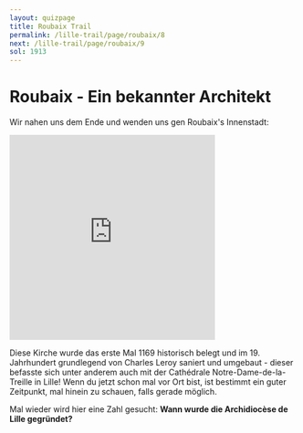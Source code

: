 ```yaml
---
layout: quizpage
title: Roubaix Trail
permalink: /lille-trail/page/roubaix/8
next: /lille-trail/page/roubaix/9
sol: 1913
---
```


# Roubaix - Ein bekannter Architekt

Wir nahen uns dem Ende und wenden uns gen Roubaix's Innenstadt:

<iframe src="https://www.google.com/maps/embed?pb=!1m17!1m12!1m3!1d574.4296044926461!2d3.17401469650622!3d50.69237302480247!2m3!1f0!2f0!3f0!3m2!1i1024!2i768!4f13.1!3m2!1m1!2zNTDCsDQxJzMyLjMiTiAzwrAxMCcyNi41IkU!5e0!3m2!1sfr!2sch!4v1725185717333!5m2!1sfr!2sch" width="360" height="360" style="border:0;" allowfullscreen="" loading="lazy" referrerpolicy="no-referrer-when-downgrade"></iframe><br>

Diese Kirche wurde das erste Mal 1169 historisch belegt und im 19. Jahrhundert grundlegend von Charles Leroy saniert und
umgebaut - dieser befasste sich unter anderem auch mit der Cathédrale Notre-Dame-de-la-Treille in Lille! Wenn du jetzt
schon mal vor Ort bist, ist bestimmt ein guter Zeitpunkt, mal hinein zu schauen, falls gerade möglich.

Mal wieder wird hier eine Zahl gesucht: **Wann wurde die Archidiocèse de Lille gegründet?**
